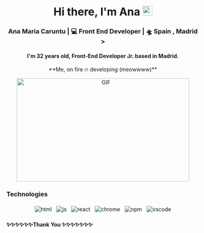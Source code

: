 <div align="center">
   <h1>Hi there, I'm Ana <img src="https://media.giphy.com/media/hvRJCLFzcasrR4ia7z/giphy.gif" width="25px"> </h1>

</div>

<div align="center">
<h3> Ana Maria Caruntu | 💻 Front End Developer | 🛸 Spain , Madrid ></h3>
  <h4> I'm 32 years old, Front-End Developer Jr. based in Madrid.</h4>
</div>


<div align="center">
<p>**Me, on fire 🔥 developing (meowwww)**</P>
<img height="270px" width="450px" alt="GIF" src="https://media.giphy.com/media/WUlplcMpOCEmTGBtBW/giphy.gif" />
</div>


### Technologies

<p align="center">
  <img src="https://raw.githubusercontent.com/anamcaruntu/anamcaruntu/master/svg/dev/languages/html.svg" alt="html" style="vertical-align:top; margin:4px">    
  <img src="https://raw.githubusercontent.com/anamcaruntu/anamcaruntu/master/svg/dev/languages/js.svg" alt="js" style="vertical-align:top; margin:4px">
  <img src="https://raw.githubusercontent.com/anamcaruntu/anamcaruntu/master/svg/dev/frameworks/react.svg" alt="react" style="vertical-align:top; margin:4px">
  <img src="https://raw.githubusercontent.com/anamcaruntu/anamcaruntu/master/svg/dev/misc/chrome.svg" alt="chrome" style="vertical-align:top; margin:4px">
  <img src="https://raw.githubusercontent.com/anamcaruntu/anamcaruntu/master/svg/dev/services/npm.svg" alt="npm" style="vertical-align:top; margin:4px">
  <img src="https://raw.githubusercontent.com/anamcaruntu/anamcaruntu/master/svg/dev/tools/visualstudio_code.svg" alt="vscode" style="vertical-align:top; margin:4px">
</p>

   <h4>✨✨✨✨✨✨Thank You ✨✨✨✨✨✨✨</h4>

</p>
